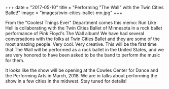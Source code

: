 +++
date = "2017-05-10"
title = "Performing \"The Wall\" with the Twin Cities Ballet!"
image = "images/twin-cities-ballet-mn.jpg"
+++

From the "Coolest Things Ever" Department comes this memo:  Run Like Hell is collaborating with the Twin Cities Ballet of Minnesota in a rock ballet performance of Pink Floyd's The Wall album!  We have had several conversations with the folks at Twin Cities Ballet and they are some of the most amazing people.  Very cool.  Very creative. This will be the first time that The Wall will be performed as a rock ballet in the United States, and we are very honored to have been asked to be the band to perform the music for them.

It looks like the show will be opening at the Cowles Center for Dance and the Performing Arts in March, 2018.  We are in talks about performing the show in a few cities in the midwest. Stay tuned for details!